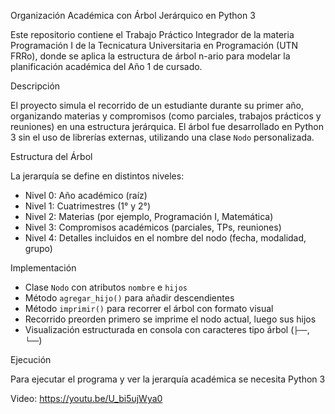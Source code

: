  Organización Académica con Árbol Jerárquico en Python 3

Este repositorio contiene el Trabajo Práctico Integrador de la materia Programación I de la Tecnicatura Universitaria en Programación (UTN FRRo), donde se aplica la estructura de árbol n-ario para modelar la planificación académica del Año 1 de cursado.

Descripción

El proyecto simula el recorrido de un estudiante durante su primer año, organizando materias y compromisos (como parciales, trabajos prácticos y reuniones) en una estructura jerárquica. El árbol fue desarrollado en Python 3 sin el uso de librerías externas, utilizando una clase `Nodo` personalizada.

Estructura del Árbol

La jerarquía se define en distintos niveles:

- Nivel 0: Año académico (raíz)
- Nivel 1: Cuatrimestres (1° y 2°)
- Nivel 2: Materias (por ejemplo, Programación I, Matemática)
- Nivel 3: Compromisos académicos (parciales, TPs, reuniones)
- Nivel 4: Detalles incluidos en el nombre del nodo (fecha, modalidad, grupo)

Implementación

- Clase `Nodo` con atributos `nombre` e `hijos`
- Método `agregar_hijo()` para añadir descendientes
- Método `imprimir()` para recorrer el árbol con formato visual
- Recorrido preorden primero se imprime el nodo actual, luego sus hijos
- Visualización estructurada en consola con caracteres tipo árbol (`├──`, `└──`)

Ejecución

Para ejecutar el programa y ver la jerarquía académica se necesita Python 3

Video: https://youtu.be/U_bi5ujWya0